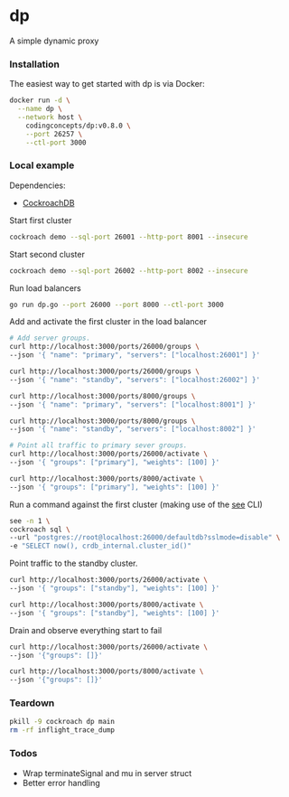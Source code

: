 # dp
A simple dynamic proxy

### Installation

The easiest way to get started with dp is via Docker:

```sh
docker run -d \
  --name dp \
  --network host \
    codingconcepts/dp:v0.8.0 \
    --port 26257 \
    --ctl-port 3000
```

### Local example

Dependencies:

* [CockroachDB](https://www.cockroachlabs.com/docs/stable/cockroach-demo)

Start first cluster

``` sh
cockroach demo --sql-port 26001 --http-port 8001 --insecure
```

Start second cluster

``` sh
cockroach demo --sql-port 26002 --http-port 8002 --insecure
```

Run load balancers

``` sh
go run dp.go --port 26000 --port 8000 --ctl-port 3000
```

Add and activate the first cluster in the load balancer

``` sh
# Add server groups.
curl http://localhost:3000/ports/26000/groups \
--json '{ "name": "primary", "servers": ["localhost:26001"] }'

curl http://localhost:3000/ports/26000/groups \
--json '{ "name": "standby", "servers": ["localhost:26002"] }'

curl http://localhost:3000/ports/8000/groups \
--json '{ "name": "primary", "servers": ["localhost:8001"] }'

curl http://localhost:3000/ports/8000/groups \
--json '{ "name": "standby", "servers": ["localhost:8002"] }'

# Point all traffic to primary sever groups.
curl http://localhost:3000/ports/26000/activate \
--json '{ "groups": ["primary"], "weights": [100] }'

curl http://localhost:3000/ports/8000/activate \
--json '{ "groups": ["primary"], "weights": [100] }'
```

Run a command against the first cluster (making use of the [see](https://github.com/codingconcepts/see) CLI)

``` sh
see -n 1 \
cockroach sql \
--url "postgres://root@localhost:26000/defaultdb?sslmode=disable" \
-e "SELECT now(), crdb_internal.cluster_id()"
```

Point traffic to the standby cluster.

``` sh
curl http://localhost:3000/ports/26000/activate \
--json '{ "groups": ["standby"], "weights": [100] }'

curl http://localhost:3000/ports/8000/activate \
--json '{ "groups": ["standby"], "weights": [100] }'
```

Drain and observe everything start to fail

``` sh
curl http://localhost:3000/ports/26000/activate \
--json '{"groups": []}'

curl http://localhost:3000/ports/8000/activate \
--json '{"groups": []}'
```

### Teardown

``` sh
pkill -9 cockroach dp main
rm -rf inflight_trace_dump
```

### Todos

* Wrap terminateSignal and mu in server struct
* Better error handling
